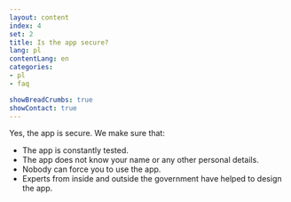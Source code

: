 ```yaml
---
layout: content
index: 4
set: 2
title: Is the app secure?
lang: pl
contentLang: en
categories:
- pl
- faq

showBreadCrumbs: true
showContact: true
---
```


Yes, the app is secure. We make sure that:
-  The app is constantly tested.
-  The app does not know your name or any other personal details.
-  Nobody can force you to use the app.
-  Experts from inside and outside the government have helped to design the app.
